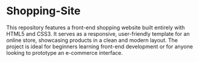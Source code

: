# Shopping-Site
This repository features a front-end shopping website built entirely with HTML5 and CSS3. It serves as a responsive, user-friendly template for an online store, showcasing products in a clean and modern layout. The project is ideal for beginners learning front-end development or for anyone looking to prototype an e-commerce interface.  
